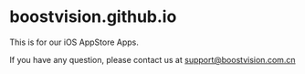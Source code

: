 # boostvision.github.io
This is for our iOS AppStore Apps.

If you have any question, please contact us at support@boostvision.com.cn
